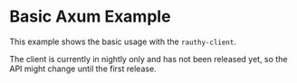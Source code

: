 # Basic Axum Example

This example shows the basic usage with the `rauthy-client`.

The client is currently in nightly only and has not been released yet, so the API might change until the first release.
